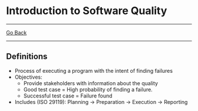 # Introduction to Software Quality
---
[Go Back](../README.md)

---
## Definitions
- Process of executing a program with the intent of finding failures
- Objectives:
	- Provide stakeholders with information about the quality
	- Good test case = High probability of finding a failure.
	- Successful test case = Failure found
- Includes (ISO 29119): Planning -> Preparation -> Execution -> Reporting